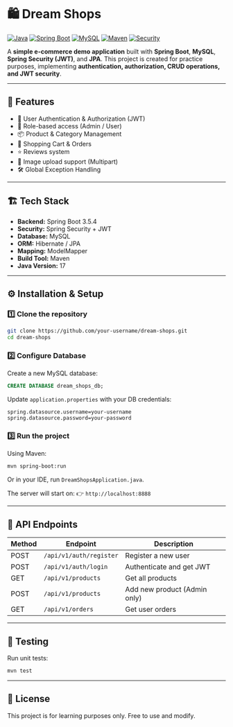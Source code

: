 
# 🛍️ Dream Shops

[![Java](https://img.shields.io/badge/Java-17-red?style=for-the-badge\&logo=openjdk)](https://www.oracle.com/java/)
[![Spring Boot](https://img.shields.io/badge/Spring%20Boot-3.5.4-brightgreen?style=for-the-badge\&logo=springboot)](https://spring.io/projects/spring-boot)
[![MySQL](https://img.shields.io/badge/MySQL-8.0-blue?style=for-the-badge\&logo=mysql)](https://www.mysql.com/)
[![Maven](https://img.shields.io/badge/Maven-3.11.0-orange?style=for-the-badge\&logo=apachemaven)](https://maven.apache.org/)
[![Security](https://img.shields.io/badge/Security-JWT-yellow?style=for-the-badge\&logo=jsonwebtokens)](https://jwt.io/)

A **simple e-commerce demo application** built with **Spring Boot**, **MySQL**, **Spring Security (JWT)**, and **JPA**.
This project is created for practice purposes, implementing **authentication, authorization, CRUD operations, and JWT security**.

---

## 🚀 Features

* 🔐 User Authentication & Authorization (JWT)
* 👤 Role-based access (Admin / User)
* 📦 Product & Category Management
* 🛒 Shopping Cart & Orders
* ⭐ Reviews system
* 📂 Image upload support (Multipart)
* 🛠️ Global Exception Handling

---

## 🏗️ Tech Stack

* **Backend:** Spring Boot 3.5.4
* **Security:** Spring Security + JWT
* **Database:** MySQL
* **ORM:** Hibernate / JPA
* **Mapping:** ModelMapper
* **Build Tool:** Maven
* **Java Version:** 17

---

## ⚙️ Installation & Setup

### 1️⃣ Clone the repository

```bash
git clone https://github.com/your-username/dream-shops.git
cd dream-shops
```

### 2️⃣ Configure Database

Create a new MySQL database:

```sql
CREATE DATABASE dream_shops_db;
```

Update `application.properties` with your DB credentials:

```properties
spring.datasource.username=your-username
spring.datasource.password=your-password
```

### 3️⃣ Run the project

Using Maven:

```bash
mvn spring-boot:run
```

Or in your IDE, run `DreamShopsApplication.java`.

The server will start on:
👉 `http://localhost:8888`

---

## 🔑 API Endpoints

| Method | Endpoint                | Description                  |
| ------ | ----------------------- | ---------------------------- |
| POST   | `/api/v1/auth/register` | Register a new user          |
| POST   | `/api/v1/auth/login`    | Authenticate and get JWT     |
| GET    | `/api/v1/products`      | Get all products             |
| POST   | `/api/v1/products`      | Add new product (Admin only) |
| GET    | `/api/v1/orders`        | Get user orders              |

---

## 🧪 Testing

Run unit tests:

```bash
mvn test
```

---

## 📜 License

This project is for learning purposes only. Free to use and modify.
